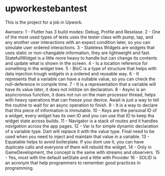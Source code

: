 # upworkestebantest

This is the project for a job in Upwork.

Awnsers:
1 - Flutter has 3 build modes: Debug, Profile and Reselase.
2 - One of the most used types of tests uses the tester class with pump, tap, and any another user interactions with an expect condition later, so you can simulate user ordered interactions.
3 - Stateless Widgets are widgets that uses static or non-changable information, they are lightweight and fast. StatefullWidget is a little more heavy to handle but can change its contents and update what is shown in the screen.
4 - Is a location reference for something in the widget tree.
5 - BloC is a type of structure that helps with data injection trough widgets in a ordered and reusable way.
6 - It represents that a variable can have a nullable value, so you can check the null-deference in compile time.
7 - It is a representation that a variable will have its value *later*, it does not initilize on declaration.
8 - Async is an asyncronous function, it does not run on the main processor thread, helps with heavy operations that can freeze your device. Await is just a way to tell the routine to wait for an async operation to finish.
9 - It is a way to declare that this piece of information is immutable.
10 - Keys are the personal ID of a widget, every widget has its own ID and you can use that ID to keep tha widget state across builds.
11 - Navigator is a stack of routes and it handles *navigation* across the app pages.
12 - Var is for simple dynamic declaration of a variable type. Dart will replace it with the value type. Final need to be used when you need to inject and maintain that value in a variable.
13 - Equatable helps to avoid boilerplate. If you dont use it, you can have duplicate calls and everyone of them will rebuild the widget.
14 - Only in GameDevelopment, the concept is the same with streams and observers.
15 - Yes, most with the default setState and a little with Provider
16 - SOLID is an acronym that help programmers to remember good practices in programming. 
